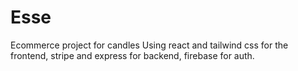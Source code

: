 # Esse

Ecommerce project for candles
Using react and tailwind css for the frontend, stripe and express for backend, firebase for auth.
